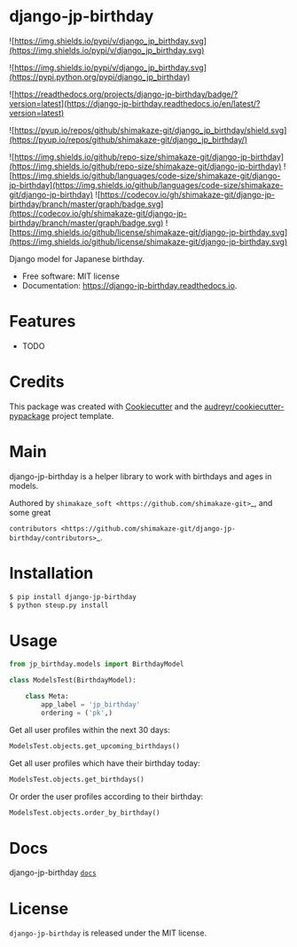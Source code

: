# django-jp-birthday

![https://img.shields.io/pypi/v/django_jp_birthday.svg](https://img.shields.io/pypi/v/django_jp_birthday.svg)

![https://img.shields.io/pypi/v/django_jp_birthday.svg](https://pypi.python.org/pypi/django_jp_birthday)

![https://readthedocs.org/projects/django-jp-birthday/badge/?version=latest](https://django-jp-birthday.readthedocs.io/en/latest/?version=latest)

![https://pyup.io/repos/github/shimakaze-git/django_jp_birthday/shield.svg](https://pyup.io/repos/github/shimakaze-git/django_jp_birthday/)

![https://img.shields.io/github/repo-size/shimakaze-git/django-jp-birthday](https://img.shields.io/github/repo-size/shimakaze-git/django-jp-birthday)
![https://img.shields.io/github/languages/code-size/shimakaze-git/django-jp-birthday](https://img.shields.io/github/languages/code-size/shimakaze-git/django-jp-birthday)
![https://codecov.io/gh/shimakaze-git/django-jp-birthday/branch/master/graph/badge.svg](https://codecov.io/gh/shimakaze-git/django-jp-birthday/branch/master/graph/badge.svg)
![https://img.shields.io/github/license/shimakaze-git/django-jp-birthday.svg](https://img.shields.io/github/license/shimakaze-git/django-jp-birthday.svg)

Django model for Japanese birthday.

- Free software: MIT license
- Documentation: https://django-jp-birthday.readthedocs.io.

# Features

- TODO

# Credits

This package was created with [Cookiecutter](https://github.com/audreyr/cookiecutter) and the [audreyr/cookiecutter-pypackage](https://github.com/audreyr/cookiecutter-pypackage) project template.

# Main

django-jp-birthday is a helper library to work with birthdays and ages in models.

Authored by `shimakaze_soft <https://github.com/shimakaze-git>`_,  and some great

`contributors <https://github.com/shimakaze-git/django-jp-birthday/contributors>`_.

# Installation

```Bash
$ pip install django-jp-birthday
$ python steup.py install
```


# Usage

```Python
from jp_birthday.models import BirthdayModel

class ModelsTest(BirthdayModel):

    class Meta:
        app_label = 'jp_birthday'
        ordering = ('pk',)
```

Get all user profiles within the next 30 days:

```Python
ModelsTest.objects.get_upcoming_birthdays()
```

Get all user profiles which have their birthday today:

```Python
ModelsTest.objects.get_birthdays()
```

Or order the user profiles according to their birthday:

```Python
ModelsTest.objects.order_by_birthday()
```

# Docs

django-jp-birthday [`docs`](https://github.com/shimakaze-git/django-jp-birthday#usage)

# License

`django-jp-birthday` is released under the MIT license.
